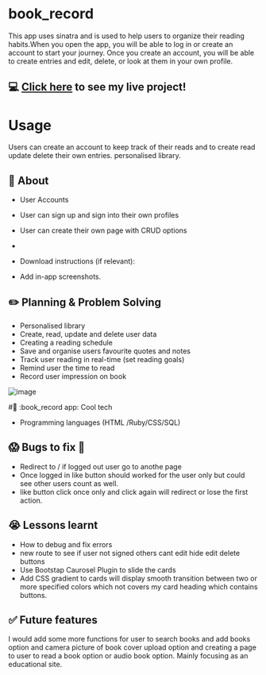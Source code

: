 # book_record
This app uses sinatra and is used to help users to organize their reading habits.When you open the app, you will be able to log in or create an account to start your journey. Once you create an account, you will be able to create entries and edit, delete, or look at them in your own profile. 

## :computer: [Click here](https://blooming-coast-56411.herokuapp.com/) to see my live project!

# Usage
Users can create an account to keep track of their reads and to create read update delete their own entries. personalised library.

## :page_facing_up: About
- User Accounts
- User can sign up and sign into their own profiles
- User can create their own page with CRUD options
- 

- Download instructions (if relevant):

- Add in-app screenshots.

## :pencil2: Planning & Problem Solving
- Personalised library
- Create, read, update and delete user data
- Creating a reading schedule
- Save and organise users favourite quotes and notes
- Track user reading in real-time (set reading goals)
- Remind user the time to read
- Record user impression on book

![image](https://i.imgur.com/a17Flr4.png)

 #🔺 :book_record app: Cool tech
- Programming languages (HTML /Ruby/CSS/SQL)



## :scream: Bugs to fix :poop:
- Redirect to / if logged out user go to anothe page
- Once logged in like button should worked for the user only but could see other users count as well.
- like button click once only and click again will redirect or lose the first action. 

## :sob: Lessons learnt
- How to debug and fix errors
- new route to see if user not signed others cant edit hide edit delete buttons
- Use Bootstap Caurosel Plugin to slide the cards
- Add CSS gradient to cards will display smooth transition between two or more specified colors which not covers my card heading which contains buttons. 




## :white_check_mark: Future features
I would add some more functions for user to search books and add books option and camera picture of book cover upload option and creating a page to user to read a book option or audio book option. Mainly focusing as an educational site.